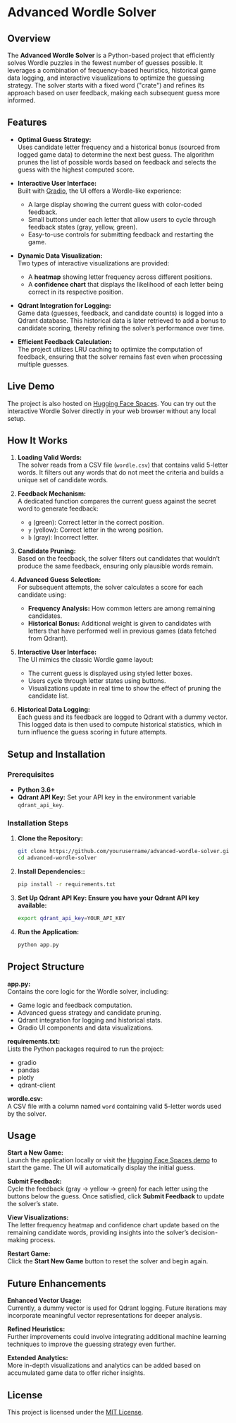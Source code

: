 # Advanced Wordle Solver

## Overview

The **Advanced Wordle Solver** is a Python-based project that efficiently solves Wordle puzzles in the fewest number of guesses possible. It leverages a combination of frequency-based heuristics, historical game data logging, and interactive visualizations to optimize the guessing strategy. The solver starts with a fixed word ("crate") and refines its approach based on user feedback, making each subsequent guess more informed.

## Features

- **Optimal Guess Strategy:**  
  Uses candidate letter frequency and a historical bonus (sourced from logged game data) to determine the next best guess. The algorithm prunes the list of possible words based on feedback and selects the guess with the highest computed score.

- **Interactive User Interface:**  
  Built with [Gradio](https://gradio.app/), the UI offers a Wordle-like experience:
  - A large display showing the current guess with color-coded feedback.
  - Small buttons under each letter that allow users to cycle through feedback states (gray, yellow, green).
  - Easy-to-use controls for submitting feedback and restarting the game.

- **Dynamic Data Visualization:**  
  Two types of interactive visualizations are provided:
  - A **heatmap** showing letter frequency across different positions.
  - A **confidence chart** that displays the likelihood of each letter being correct in its respective position.

- **Qdrant Integration for Logging:**  
  Game data (guesses, feedback, and candidate counts) is logged into a Qdrant database. This historical data is later retrieved to add a bonus to candidate scoring, thereby refining the solver’s performance over time.

- **Efficient Feedback Calculation:**  
  The project utilizes LRU caching to optimize the computation of feedback, ensuring that the solver remains fast even when processing multiple guesses.

## Live Demo

The project is also hosted on [Hugging Face Spaces](https://huggingface.co/spaces/Lazer24/WordleBot). You can try out the interactive Wordle Solver directly in your web browser without any local setup.

## How It Works

1. **Loading Valid Words:**  
   The solver reads from a CSV file (`wordle.csv`) that contains valid 5-letter words. It filters out any words that do not meet the criteria and builds a unique set of candidate words.

2. **Feedback Mechanism:**  
   A dedicated function compares the current guess against the secret word to generate feedback:
   - `g` (green): Correct letter in the correct position.
   - `y` (yellow): Correct letter in the wrong position.
   - `b` (gray): Incorrect letter.

3. **Candidate Pruning:**  
   Based on the feedback, the solver filters out candidates that wouldn’t produce the same feedback, ensuring only plausible words remain.

4. **Advanced Guess Selection:**  
   For subsequent attempts, the solver calculates a score for each candidate using:
   - **Frequency Analysis:** How common letters are among remaining candidates.
   - **Historical Bonus:** Additional weight is given to candidates with letters that have performed well in previous games (data fetched from Qdrant).

5. **Interactive User Interface:**  
   The UI mimics the classic Wordle game layout:
   - The current guess is displayed using styled letter boxes.
   - Users cycle through letter states using buttons.
   - Visualizations update in real time to show the effect of pruning the candidate list.

6. **Historical Data Logging:**  
   Each guess and its feedback are logged to Qdrant with a dummy vector. This logged data is then used to compute historical statistics, which in turn influence the guess scoring in future attempts.

## Setup and Installation

### Prerequisites

- **Python 3.6+**
- **Qdrant API Key:** Set your API key in the environment variable `qdrant_api_key`.

### Installation Steps

1. **Clone the Repository:**
   ```bash
   git clone https://github.com/yourusername/advanced-wordle-solver.git
   cd advanced-wordle-solver

2. **Install Dependencies::**
   ```bash
   pip install -r requirements.txt

3. **Set Up Qdrant API Key: Ensure you have your Qdrant API key available:**
   ```bash
   export qdrant_api_key=YOUR_API_KEY

4. **Run the Application:**
   ```bash
   python app.py

## Project Structure

**app.py:**  
Contains the core logic for the Wordle solver, including:
- Game logic and feedback computation.
- Advanced guess strategy and candidate pruning.
- Qdrant integration for logging and historical stats.
- Gradio UI components and data visualizations.

**requirements.txt:**  
Lists the Python packages required to run the project:
- gradio
- pandas
- plotly
- qdrant-client

**wordle.csv:**  
A CSV file with a column named `word` containing valid 5-letter words used by the solver.

## Usage

**Start a New Game:**  
Launch the application locally or visit the [Hugging Face Spaces demo](https://huggingface.co/spaces/Lazer24/WordleBot) to start the game. The UI will automatically display the initial guess.

**Submit Feedback:**  
Cycle the feedback (gray → yellow → green) for each letter using the buttons below the guess. Once satisfied, click **Submit Feedback** to update the solver’s state.

**View Visualizations:**  
The letter frequency heatmap and confidence chart update based on the remaining candidate words, providing insights into the solver’s decision-making process.

**Restart Game:**  
Click the **Start New Game** button to reset the solver and begin again.

## Future Enhancements

**Enhanced Vector Usage:**  
Currently, a dummy vector is used for Qdrant logging. Future iterations may incorporate meaningful vector representations for deeper analysis.

**Refined Heuristics:**  
Further improvements could involve integrating additional machine learning techniques to improve the guessing strategy even further.

**Extended Analytics:**  
More in-depth visualizations and analytics can be added based on accumulated game data to offer richer insights.

## License

This project is licensed under the [MIT License](LICENSE).

